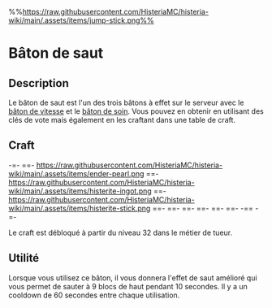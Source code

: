 %%https://raw.githubusercontent.com/HisteriaMC/histeria-wiki/main/.assets/items/jump-stick.png%%

# Bâton de saut

## Description
Le bâton de saut est l'un des trois bâtons à effet sur le serveur avec le [bâton de vitesse](https://histeria.fr/wiki/items/speed-stick) et le [bâton de soin](https://histeria.fr/wiki/items/heal-stick). Vous pouvez en obtenir en utilisant des clés de vote mais également en les craftant dans une table de craft.

## Craft
-=-
 ==- https://raw.githubusercontent.com/HisteriaMC/histeria-wiki/main/.assets/items/ender-pearl.png
 ==- https://raw.githubusercontent.com/HisteriaMC/histeria-wiki/main/.assets/items/histerite-ingot.png
 ==- https://raw.githubusercontent.com/HisteriaMC/histeria-wiki/main/.assets/items/histerite-stick.png
 ==- 
 ==- 
 ==- 
 ==- 
 ==- 
 ==- 
 -== 
-=-

Le craft est débloqué à partir du niveau 32 dans le métier de tueur.

## Utilité
Lorsque vous utilisez ce bâton, il vous donnera l'effet de saut amélioré qui vous permet de sauter à 9 blocs de haut pendant 10 secondes. Il y a un cooldown de 60 secondes entre chaque utilisation.